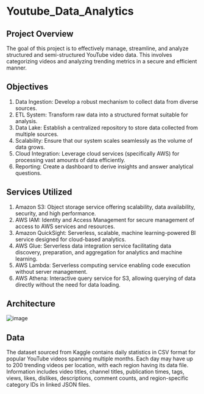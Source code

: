 # Youtube_Data_Analytics

## Project Overview

The goal of this project is to effectively manage, streamline, and analyze structured and semi-structured YouTube video data. This involves categorizing videos and analyzing trending metrics in a secure and efficient manner.

## Objectives
1. Data Ingestion: Develop a robust mechanism to collect data from diverse sources.
2. ETL System: Transform raw data into a structured format suitable for analysis.
3. Data Lake: Establish a centralized repository to store data collected from multiple sources.
4. Scalability: Ensure that our system scales seamlessly as the volume of data grows.
5. Cloud Integration: Leverage cloud services (specifically AWS) for processing vast amounts of data efficiently.
7. Reporting: Create a dashboard to derive insights and answer analytical questions.

## Services Utilized
1. Amazon S3: Object storage service offering scalability, data availability, security, and high performance.
2. AWS IAM: Identity and Access Management for secure management of access to AWS services and resources.
3. Amazon QuickSight: Serverless, scalable, machine learning-powered BI service designed for cloud-based analytics.
4. AWS Glue: Serverless data integration service facilitating data discovery, preparation, and aggregation for analytics and machine learning.
5. AWS Lambda: Serverless computing service enabling code execution without server management.
6. AWS Athena: Interactive query service for S3, allowing querying of data directly without the need for data loading.

## Architecture

![image](https://github.com/omsai770222/Youtube_Data_Analytics/assets/67456061/6abbe4a4-1dae-42d9-bb3f-82eed149a36a)


## Data
The dataset sourced from Kaggle contains daily statistics in CSV format for popular YouTube videos spanning multiple months. Each day may have up to 200 trending videos per location, with each region having its data file. Information includes video titles, channel titles, publication times, tags, views, likes, dislikes, descriptions, comment counts, and region-specific category IDs in linked JSON files.
